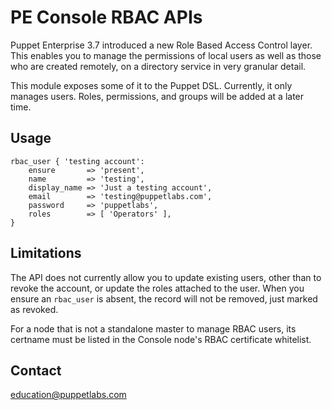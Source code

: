 # PE Console RBAC APIs

Puppet Enterprise 3.7 introduced a new Role Based Access Control layer. This
enables you to manage the permissions of local users as well as those who are
created remotely, on a directory service in very granular detail.

This module exposes some of it to the Puppet DSL. Currently, it only manages
users. Roles, permissions, and groups will be added at a later time.

## Usage

``` Puppet
rbac_user { 'testing account':
    ensure       => 'present',
    name         => 'testing',
    display_name => 'Just a testing account',
    email        => 'testing@puppetlabs.com',
    password     => 'puppetlabs',
    roles        => [ 'Operators' ],
}
```

## Limitations

The API does not currently allow you to update existing users, other than to
revoke the account, or update the roles attached to the user. When you ensure an
`rbac_user` is absent, the record will not be removed, just marked as revoked.

For a node that is not a standalone master to manage RBAC users, its certname
must be listed in the Console node's RBAC certificate whitelist.

Contact
-------

education@puppetlabs.com
